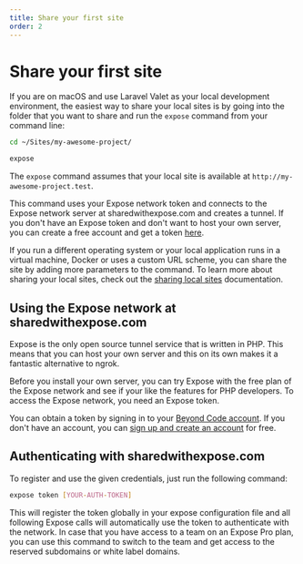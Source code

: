 ```yaml
---
title: Share your first site
order: 2
---
```


# Share your first site

If you are on macOS and use Laravel Valet as your local development environment, the easiest way to share your local sites is by going into the folder that you want to share and run the `expose` command from your command line:

```bash
cd ~/Sites/my-awesome-project/

expose
```

The `expose` command assumes that your local site is available at `http://my-awesome-project.test`.

This command uses your Expose network token and connects to the Expose network server at sharedwithexpose.com and creates a tunnel. If you don't have an Expose token and don't want to host your own server, you can create a free account and get a token [here](https://beyondco.de/login). 

If you run a different operating system or your local application runs in a virtual machine, Docker or uses a custom URL scheme, you can share the site by adding more parameters to the command. To learn more about sharing your local sites, check out the [sharing local sites](/docs/expose/client/sharing) documentation.

## Using the Expose network at sharedwithexpose.com

Expose is the only open source tunnel service that is written in PHP. This means that you can host your own server and this on its own makes it a fantastic alternative to ngrok.

Before you install your own server, you can try Expose with the free plan of the Expose network and see if your like the features for PHP developers. To access the Expose network, you need an Expose token.

You can obtain a token by signing in to your [Beyond Code account](https://beyondco.de/login). If you don't have an account, you can [sign up and create an account](https://beyondco.de/register) for free.

## Authenticating with sharedwithexpose.com

To register and use the given credentials, just run the following command:

```bash
expose token [YOUR-AUTH-TOKEN]
```

This will register the token globally in your expose configuration file and all following Expose calls will automatically use the token to authenticate with the network. In case that you have access to a team on an Expose Pro plan, you can use this command to switch to the team and get access to the reserved subdomains or white label domains. 
